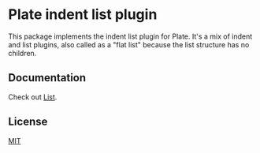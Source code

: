 # Plate indent list plugin

This package implements the indent list plugin for Plate.
It's a mix of indent and list plugins, also called as a "flat list"
because the list structure has no children.

## Documentation

Check out [List](https://platejs.org/docs/list).

## License

[MIT](../../LICENSE)
